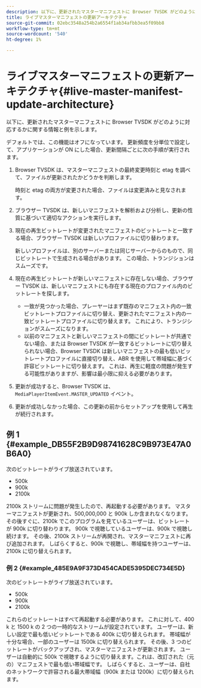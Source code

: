 ```yaml
---
description: 以下に、更新されたマスターマニフェストに Browser TVSDK がどのように対応するかに関する情報と例を示します。
title: ライブマスターマニフェストの更新アーキテクチャ
source-git-commit: 02ebc3548a254b2a6554f1ab34afbb3ea5f09bb8
workflow-type: tm+mt
source-wordcount: '540'
ht-degree: 1%

---
```


# ライブマスターマニフェストの更新アーキテクチャ{#live-master-manifest-update-architecture}

以下に、更新されたマスターマニフェストに Browser TVSDK がどのように対応するかに関する情報と例を示します。

デフォルトでは、この機能はオフになっています。 更新頻度を分単位で設定して、アプリケーションが ON にした場合、更新間隔ごとに次の手順が実行されます。

1. Browser TVSDK は、マスターマニフェストの最終変更時刻と etag を調べて、ファイルが更新されたかどうかを判断します。

   時刻と etag の両方が変更された場合、ファイルは変更済みと見なされます。
1. ブラウザー TVSDK は、新しいマニフェストを解析および分析し、更新の性質に基づいて適切なアクションを実行します。
1. 現在の再生ビットレートが変更されたマニフェストのビットレートと一致する場合、ブラウザー TVSDK は新しいプロファイルに切り替わります。

   新しいプロファイルは、別のサーバーまたは同じサーバーからのもので、同じビットレートで生成される場合があります。 この場合、トランジションはスムーズです。
1. 現在の再生ビットレートが新しいマニフェストに存在しない場合、ブラウザー TVSDK は、新しいマニフェストにも存在する現在のプロファイル内のビットレートを探します。

   * 一致が見つかった場合、プレーヤーはまず既存のマニフェスト内の一致ビットレートプロファイルに切り替え、更新されたマニフェスト内の一致ビットレートプロファイルに切り替えます。 これにより、トランジションがスムーズになります。
   * 以前のマニフェストと新しいマニフェストの間にビットレートが共通でない場合、または Browser TVSDK が一致するビットレートに切り替えられない場合、Browser TVSDK は新しいマニフェストの最も低いビットレートプロファイルに直接切り替え、ABR を使用して帯域幅に基づく許容ビットレートに切り替えます。 これは、再生に軽度の問題が発生する可能性がありますが、影響は最小限に抑える必要があります。

1. 更新が成功すると、Browser TVSDK は、 `MediaPlayerItemEvent.MASTER_UPDATED` イベント。
1. 更新が成功しなかった場合、この更新の前からセットアップを使用して再生が続行されます。

## 例 1 {#example_DB55F2B9D98741628C9B973E47A0B6A0}

次のビットレートがライブ放送されています。

* 500k
* 900k
* 2100k

2100k ストリームに問題が発生したので、再起動する必要があります。 マスターマニフェストが更新され、500,000,000 と 900k しか含まれなくなります。 その後すぐに、2100k でこのプログラムを見ているユーザーは、ビットレートが 900k に切り替わります。 900k で視聴しているユーザーは、900k で視聴し続けます。 その後、2100k ストリームが再開され、マスターマニフェストに再び追加されます。 しばらくすると、900k で視聴し、帯域幅を持つユーザーは、2100k に切り替えられます。

### 例 2 {#example_485E9A9F373D454CADE5395DEC734E5D}

次のビットレートがライブ放送されています。

* 500k
* 900k
* 2100k

これらのビットレートはすべて再起動する必要があります。 これに対して、400 k と 1500 k の 2 つの一時的なストリームが設定されています。 ユーザーは、新しい設定で最も低いビットレートである 400k に切り替えられます。 帯域幅が十分な場合、一部のユーザーは 1500k に切り替えられます。 その後、3 つのビットレートがバックアップされ、マスターマニフェストが更新されます。 ユーザーは自動的に 500k で視聴するように切り替えます。これは、改訂された（元の）マニフェストで最も低い帯域幅です。 しばらくすると、ユーザーは、自社のネットワークで許容される最大帯域幅（900k または 1200k）に切り替えられます。

<!-- 

WRITER: Add relref to api/psdk/asdoc-dhls_1.4/com/adobe/mediacore/events/MediaPlayerItemEvent.html#MASTER_UPDATED

 -->

